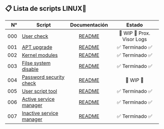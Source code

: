 ## 📋 Lista de scripts LINUX🐧

| N° | Script | Documentación | Estado |
|---:|---------------|:-------------:|:----:|
| 000|[User check](000-user-check.sh) | [README](Docs/000-user-check.md) | 🚧 WIP 🚧 Prox. Visor Logs |
| 001|[APT upgrade](001-apt-upgrade.sh) | [README](Docs/001-apt-upgrade.md) | ✅ Terminado ✅ |
| 002|[Kernel modules](002-mod-kernel.sh) | [README](Docs/002-mod-kernel.md) | ✅ Terminado ✅ |
| 003|[Filse system disable](003-filesystems-disable.sh) | [README](Docs/003-filesystems-disable.md) | ✅ Terminado ✅ |
| 004|[Password security check](004-pass-check.sh) | [README](Docs/004-pass-check.md) | 🚧 WIP 🚧 |
| 005|[User script tool](005-user-script-tool.sh) | [README](Docs/005-user-script-tool.md) | ✅ Terminado ✅ |
| 006|[Active service manager](006-service-systemd-active.sh) | [README](Docs/006-service-systemd-active.md) | ✅ Terminado ✅ |
| 007|[Inactive service manager](007-service-systemd-inactive.sh) | [README](Docs/007-service-systemd-inactive-manager.md) | ✅ Terminado ✅ |
